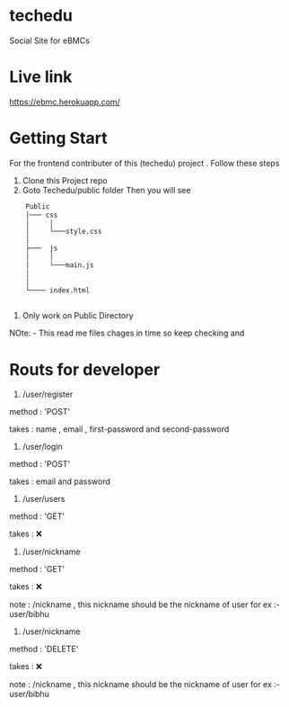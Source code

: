 # techedu
Social Site for eBMCs


# Live link
https://ebmc.herokuapp.com/


# Getting Start 
For the frontend contributer of this (techedu) project . Follow these steps
1. Clone this Project repo
1. Goto Techedu/public folder Then you will see

```bash
    Public
    │─── css
    │     │       
    │     └───style.css
    │      
    ├───  js  
    │     │ 
    │     └───main.js
    │     
    │ 
    └──── index.html
    
```

1. Only work on Public Directory

NOte: - This read me files chages in time so keep  checking and 


# Routs for developer


1. /user/register

method : 'POST'

takes : name  , email , first-password and second-password


1. /user/login 

method : 'POST'

takes : email and password



1. /user/users

method : 'GET'

takes : ❌


1. /user/nickname

method : 'GET'

takes : ❌

note : /nickname , this nickname should be the nickname of user
for ex :- user/bibhu


1. /user/nickname

method : 'DELETE'

takes : ❌

note : /nickname , this nickname should be the nickname of user
for ex :- user/bibhu


